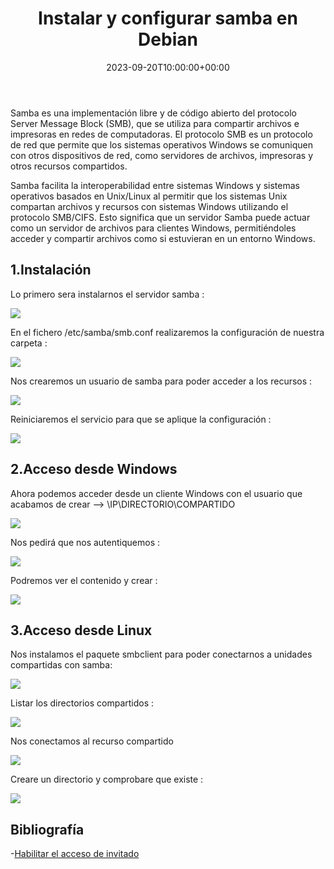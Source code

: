 ﻿---
title: "Instalar y configurar samba en Debian"
date: 2023-09-20T10:00:00+00:00
description: Instalar y configurar samba en Debian
tags: [Debian 12,Sistemas,ISO,ASO]
hero: images/sistemas/samba_debian/portada.png
---


Samba es una implementación libre y de código abierto del protocolo Server Message Block (SMB), que se utiliza para compartir archivos e impresoras en redes de computadoras. El protocolo SMB es un protocolo de red que permite que los sistemas operativos Windows se comuniquen con otros dispositivos de red, como servidores de archivos, impresoras y otros recursos compartidos.

Samba facilita la interoperabilidad entre sistemas Windows y sistemas operativos basados en Unix/Linux al permitir que los sistemas Unix compartan archivos y recursos con sistemas Windows utilizando el protocolo SMB/CIFS. Esto significa que un servidor Samba puede actuar como un servidor de archivos para clientes Windows, permitiéndoles acceder y compartir archivos como si estuvieran en un entorno Windows.

## 1.Instalación

Lo primero sera instalarnos el servidor samba :

![](/sistemas/samba_debian/img/Aspose.Words.7699cd74-f258-4715-a7b4-6d378b49c946.001.png)

En el fichero  /etc/samba/smb.conf  realizaremos la configuración de nuestra carpeta :

![](/sistemas/samba_debian/img/Aspose.Words.7699cd74-f258-4715-a7b4-6d378b49c946.002.png)

Nos crearemos un usuario de samba para poder acceder a los recursos :

![](/sistemas/samba_debian/img/Aspose.Words.7699cd74-f258-4715-a7b4-6d378b49c946.003.png)

Reiniciaremos el servicio para que se aplique la configuración :

![](/sistemas/samba_debian/img/Aspose.Words.7699cd74-f258-4715-a7b4-6d378b49c946.004.png)

## 2.Acceso desde Windows

Ahora podemos acceder desde un cliente Windows con el usuario que acabamos de crear -–> \\IP\DIRECTORIO\COMPARTIDO

![](/sistemas/samba_debian/img/Aspose.Words.7699cd74-f258-4715-a7b4-6d378b49c946.005.png)

Nos pedirá que nos autentiquemos  :

![](/sistemas/samba_debian/img/Aspose.Words.7699cd74-f258-4715-a7b4-6d378b49c946.006.png)

Podremos ver el contenido y crear :

![](/sistemas/samba_debian/img/Aspose.Words.7699cd74-f258-4715-a7b4-6d378b49c946.007.png)

## 3.Acceso desde Linux

Nos instalamos el paquete smbclient para poder conectarnos a unidades compartidas con samba:

![](/sistemas/samba_debian/img/Aspose.Words.7699cd74-f258-4715-a7b4-6d378b49c946.008.png)

Listar los directorios compartidos :

![](/sistemas/samba_debian/img/Aspose.Words.7699cd74-f258-4715-a7b4-6d378b49c946.009.png)

Nos conectamos al recurso compartido

![](/sistemas/samba_debian/img/Aspose.Words.7699cd74-f258-4715-a7b4-6d378b49c946.010.png)

Creare un directorio y comprobare que existe :

![](/sistemas/samba_debian/img/Aspose.Words.7699cd74-f258-4715-a7b4-6d378b49c946.011.png)

## Bibliografía

-[Habilitar el acceso de invitado](https://learn.microsoft.com/es-es/troubleshoot/windows-client/networking/cannot-access-shared-folder-file-explorer)

